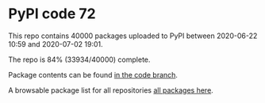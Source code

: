 # PyPI code 72

This repo contains 40000 packages uploaded to PyPI between 
2020-06-22 10:59 and 2020-07-02 19:01.

The repo is 84% (33934/40000) complete.

Package contents can be found [in the code branch](https://github.com/pypi-data/pypi-mirror-72/tree/code/packages).

A browsable package list for all repositories [all packages here](https://pypi-data.github.io/website/repositories/pypi-mirror-72).



